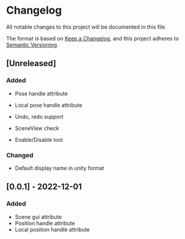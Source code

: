 # Changelog

All notable changes to this project will be documented in this file.

The format is based on [Keep a Changelog](https://keepachangelog.com/en/1.0.0/),
and this project adheres to [Semantic Versioning](https://semver.org/spec/v2.0.0.html).

## [Unreleased]

### Added

- Pose handle attribute

- Local pose handle attribute

- Undo, redo support

- SceneView check

- Enable/Disable tool

### Changed

- Default display name in unity format

## [0.0.1] - 2022-12-01

### Added

- Scene gui attribute
- Position handle attribute
- Local position handle attribute